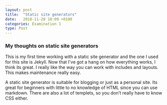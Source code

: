 ```yaml
---
layout: post
title:  "Static site generators"
date:   2018-11-20 18:09 +0100
categories: Examination 1
type: Post
---
```

<div class="post-meta">
<h3>My thoughts on static site generators</h3>
<p>This is my first time working with a static site generator and the one I used for this site is Jekyll. Now that I've got a hang on how everything works, I think its great. I really like the way you can work with includes and layouts. This makes maintenance really easy.</p>

<p>A static site generator is suitable for blogging or just as a personal site. Its great for beginners with little to no knowledge of HTML since you can use markdown. There are also a lot of templets, so you don’t really have to know CSS either.</p>
</div>